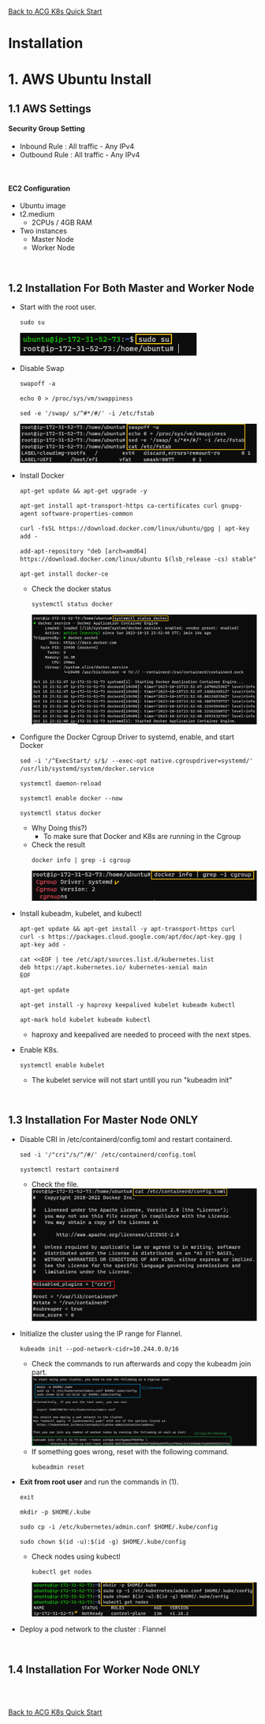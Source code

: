 [Back to ACG K8s Quick Start](../main.md)

# Installation

# 1. AWS Ubuntu Install
## 1.1 AWS Settings
#### Security Group Setting
* Inbound Rule : All traffic - Any IPv4
* Outbound Rule : All traffic - Any IPv4

<br>

#### EC2 Configuration
* Ubuntu image
* t2.medium
  * 2CPUs / 4GB RAM
* Two instances
  * Master Node
  * Worker Node

<br>

## 1.2 Installation For Both Master and Worker Node
* Start with the root user.
  ```
  sudo su
  ```
  ![](images/001.png)

* Disable Swap
  ```
  swapoff -a
  ```
  ```
  echo 0 > /proc/sys/vm/swappiness
  ```
  ```
  sed -e '/swap/ s/^#*/#/' -i /etc/fstab
  ```
  ![](images/002.png)

* Install Docker
  ```
  apt-get update && apt-get upgrade -y
  ```
  ```
  apt-get install apt-transport-https ca-certificates curl gnupg-agent software-properties-common
  ```
  ```
  curl -fsSL https://download.docker.com/linux/ubuntu/gpg | apt-key add -
  ```
  ```
  add-apt-repository "deb [arch=amd64] https://download.docker.com/linux/ubuntu $(lsb_release -cs) stable"
  ```
  ```
  apt-get install docker-ce
  ```
  * Check the docker status
    ```
    systemctl status docker
    ```
    ![](images/003.png)

* Configure the Docker Cgroup Driver to systemd, enable, and start Docker
  ```
  sed -i '/^ExecStart/ s/$/ --exec-opt native.cgroupdriver=systemd/' /usr/lib/systemd/system/docker.service
  ```
  ```
  systemctl daemon-reload
  ```
  ```
  systemctl enable docker --now 
  ```
  ```
  systemctl status docker
  ```
  * Why Doing this?) 
    * To make sure that Docker and K8s are running in the Cgroup
  * Check the result
    ```
    docker info | grep -i cgroup
    ```
    ![](images/004.png)

* Install kubeadm, kubelet, and kubectl
  ```
  apt-get update && apt-get install -y apt-transport-https curl
  curl -s https://packages.cloud.google.com/apt/doc/apt-key.gpg | apt-key add -  
  ```
  ```
  cat <<EOF | tee /etc/apt/sources.list.d/kubernetes.list
  deb https://apt.kubernetes.io/ kubernetes-xenial main
  EOF
  ```
  ```
  apt-get update
  ```
  ```
  apt-get install -y haproxy keepalived kubelet kubeadm kubectl
  ```
  ```
  apt-mark hold kubelet kubeadm kubectl
  ```
  * haproxy and keepalived are needed to proceed with the next stpes.

* Enable K8s.
  ```
  systemctl enable kubelet
  ```
  * The kubelet service will not start untill you run "kubeadm init"

<br>
    

## 1.3 Installation For Master Node ONLY
* Disable CRI in /etc/containerd/config.toml and restart containerd.
  ```
  sed -i '/"cri"/s/^/#/' /etc/containerd/config.toml
  ```
  ```
  systemctl restart containerd
  ```
  * Check the file.   
    ![](images/005.png)

* Initialize the cluster using the IP range for Flannel.
  ```
  kubeadm init --pod-network-cidr=10.244.0.0/16
  ```
  * Check the commands to run afterwards and copy the kubeadm join part.
    ![](images/007.png)
  * If something goes wrong, reset with the following command.
    ```
    kubeadmin reset
    ```

* **Exit from root user** and run the commands in (1).
  ```
  exit
  ```
  ```
  mkdir -p $HOME/.kube
  ```
  ```
  sudo cp -i /etc/kubernetes/admin.conf $HOME/.kube/config
  ```
  ```
  sudo chown $(id -u):$(id -g) $HOME/.kube/config
  ```
  * Check nodes using kubectl
    ```
    kubectl get nodes
    ```
    ![](images/008.png)

* Deploy a pod network to the cluster : Flannel

<br>

## 1.4 Installation For Worker Node ONLY

<br>


<br>

[Back to ACG K8s Quick Start](../main.md)